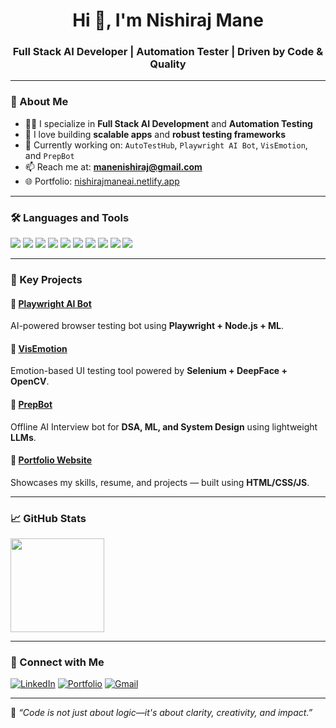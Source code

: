 <h1 align="center">Hi 👋, I'm Nishiraj Mane</h1>
<h3 align="center">Full Stack AI Developer | Automation Tester | Driven by Code & Quality</h3>

---

### 🌟 About Me

- 👨‍💻 I specialize in **Full Stack AI Development** and **Automation Testing**  
- 🚀 I love building **scalable apps** and **robust testing frameworks**  
- 🔭 Currently working on: `AutoTestHub`, `Playwright AI Bot`, `VisEmotion`, and `PrepBot`  
- 📫 Reach me at: **manenishiraj@gmail.com**  
- 🌐 Portfolio: [nishirajmaneai.netlify.app](https://nishirajmaneai.netlify.app/)

---

### 🛠️ Languages and Tools

<p align="left">
  <img src="https://img.shields.io/badge/Java-ED8B00?style=for-the-badge&logo=java&logoColor=white"/>
  <img src="https://img.shields.io/badge/SpringBoot-6DB33F?style=for-the-badge&logo=springboot&logoColor=white"/>
  <img src="https://img.shields.io/badge/MongoDB-4EA94B?style=for-the-badge&logo=mongodb&logoColor=white"/>
  <img src="https://img.shields.io/badge/React-61DAFB?style=for-the-badge&logo=react&logoColor=black"/>
  <img src="https://img.shields.io/badge/Selenium-43B02A?style=for-the-badge&logo=selenium&logoColor=white"/>
  <img src="https://img.shields.io/badge/Postman-FF6C37?style=for-the-badge&logo=postman&logoColor=white"/>
  <img src="https://img.shields.io/badge/Python-3776AB?style=for-the-badge&logo=python&logoColor=white"/>
  <img src="https://img.shields.io/badge/Jenkins-D24939?style=for-the-badge&logo=jenkins&logoColor=white"/>
  <img src="https://img.shields.io/badge/Git-F05032?style=for-the-badge&logo=git&logoColor=white"/>
  <img src="https://img.shields.io/badge/GitHub-181717?style=for-the-badge&logo=github&logoColor=white"/>
</p>

---

### 📌 Key Projects

#### 🔹 [Playwright AI Bot](https://github.com/nishirajmane/playwright-ai-bot)
AI-powered browser testing bot using **Playwright + Node.js + ML**.

#### 🔹 [VisEmotion](https://github.com/nishirajmane/visemotion)
Emotion-based UI testing tool powered by **Selenium + DeepFace + OpenCV**.

#### 🔹 [PrepBot](https://github.com/nishirajmane/prepbot)
Offline AI Interview bot for **DSA, ML, and System Design** using lightweight **LLMs**.

#### 🔹 [Portfolio Website](https://nishirajmane.netlify.app)
Showcases my skills, resume, and projects — built using **HTML/CSS/JS**.

---

### 📈 GitHub Stats

<p align="left">
  
  <img src="https://github-readme-stats.vercel.app/api/top-langs/?username=nishirajmane&layout=compact&theme=radical" height="150"/>
</p>

---

### 🔗 Connect with Me

[![LinkedIn](https://img.shields.io/badge/Nishiraj%20Mane-0077B5?style=for-the-badge&logo=linkedin&logoColor=white)](https://linkedin.com/in/nishirajmane)
[![Portfolio](https://img.shields.io/badge/Portfolio-000000?style=for-the-badge&logo=vercel&logoColor=white)](https://nishirajmane.netlify.app)
[![Gmail](https://img.shields.io/badge/Gmail-D14836?style=for-the-badge&logo=gmail&logoColor=white)](mailto:manenishiraj@gmail.com)

---

🧠 _“Code is not just about logic—it's about clarity, creativity, and impact.”_

